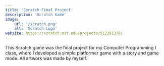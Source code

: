 ```yaml
---
title: 'Scratch Final Project'
description: 'Scratch Game'
image:
    url: '/scratch.png'
    alt: 'Scratch Logo'
website: https://scratch.mit.edu/projects/512391378/
---
```


This Scratch game was the final project for my Computer Programming I class, where
I developed a simple platformer game with a story and game mode. All artwork was made by
myself.
